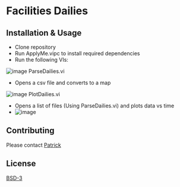 # Facilities Dailies

## Installation & Usage

- Clone repository
- Run ApplyMe.vipc to install required dependencies
- Run the following VIs:

 ![image](https://github.com/levylabpitt/Facilities-Dailies/assets/26659428/1f2b4b56-8f55-44a3-a2da-35d9c0e6dc8f) ParseDailies.vi
 - Opens a csv file and converts to a map

![image](https://github.com/levylabpitt/Facilities-Dailies/assets/26659428/72856b85-39e9-460d-8188-2dce019e2c07) PlotDailies.vi
- Opens a list of files (Using ParseDailies.vi) and plots data vs time
- ![image](https://github.com/levylabpitt/Facilities-Dailies/assets/26659428/7934f137-4ce6-4cef-80e6-134f2db34607)




## Contributing

Please contact [Patrick](p.irvin@levylab.org)

## License

[BSD-3](https://opensource.org/licenses/BSD-3-Clause)
